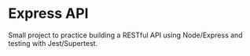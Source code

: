 # Express API

Small project to practice building a RESTful API using Node/Express and testing with Jest/Supertest.